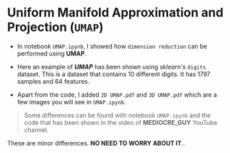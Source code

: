 # Uniform Manifold Approximation and Projection (`UMAP`)

* In notebook `UMAP.ipynb`, I showed how `dimension reduction` can be performed using **UMAP**.

* Here an example of _**UMAP**_ has been shown using _sklearn's_ `digits` dataset. This is a dataset that contains 10 different digits. It has 1797 samples and 64 features.
 
* Apart from the code, I added `2D UMAP.pdf` and `3D UMAP.pdf` which are a few images you will see in `UMAP.ipynb`.

> Some differences can be found with notebook `UMAP.ipynb` and the code that has been shown in the video of __MEDIOCRE_GUY__ YouTube channel.

These are minor differences. __NO NEED TO WORRY ABOUT IT__..
